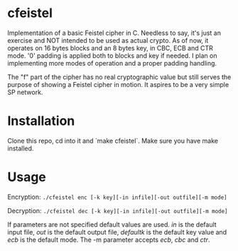 # cfeistel
<p>Implementation of a basic Feistel cipher in C. Needless to say, it's just an exercise and NOT intended to be used as actual crypto.
As of now, it operates on 16 bytes blocks and an 8 bytes key, in CBC, ECB and CTR mode. '0' padding is applied both to blocks and key if needed. I plan on implementing more modes of operation and a proper padding handling. </p>

<p>The "f" part of the cipher has no real cryptographic value but still serves the purpose of showing a Feistel cipher in motion. It aspires to be a very simple SP network.</p>

# Installation
<p>Clone this repo, cd into it and `make cfeistel`. Make sure you have make installed.</p>

# Usage
Encryption:
`./cfeistel enc [-k key][-in infile][-out outfile][-m mode]`

Decryption:
`./cfeistel dec [-k key][-in infile][-out outfile][-m mode]`

<p>If parameters are not specified default values are used. 
<em>in</em> is the default input file, <em>out</em> is the default output file, <em>defaultk</em> is the default key value and <em>ecb</em> is the default mode. The -m parameter accepts <em>ecb</em>, <em>cbc</em> and <em>ctr</em>.</p>
